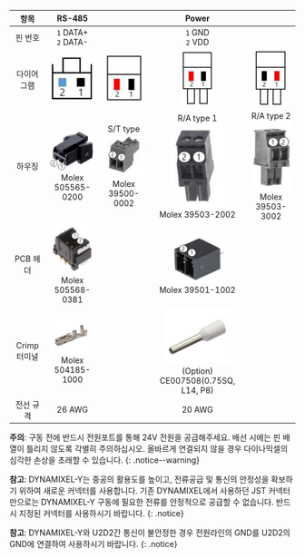 
|     항목     |                            RS-485                   |         |                                           Power                                            | |
|:------------:|:-----------------------------------------------------:|:-------:|:------------------------------------------------------------------------------------------:|:--:|
|   핀 번호    |                   `1` DATA+<br />`2` DATA-              |    |                                    `1` GND<br /> `2` VDD                                     | 
|  다이어그램  | ![](/assets/images/dxl/y/molex_505565-0200_diagram.jpg) | ![](/assets/images/dxl/y/molex_39500-0002_diagram.jpg) | ![](/assets/images/dxl/y/molex_39503-2002_diagram.jpg) | ![](/assets/images/dxl/y/molex_39503-3002_diagram.jpg)  | 
|    하우징    | ![](/assets/images/dxl/y/molex_505565-0200.jpg)<br />Molex 505565-0200 |  S/T type<br />![](/assets/images/dxl/y/molex_39500-0002.jpg)<br />Molex 39500-0002       |  R/A type 1<br />![](/assets/images/dxl/y/molex_39503-2002.jpg)<br />Molex 39503-2002 | R/A type 2<br />![](/assets/images/dxl/y/molex_39503-3002.jpg)<br />Molex 39503-3002  | 
|   PCB 헤더   | ![](/assets/images/dxl/y/molex_505568-0381.jpg)<br />Molex 505568-0381 |       |  ![](/assets/images/dxl/y/molex_39501-1002.jpg)<br />Molex 39501-1002 |                                     |
| Crimp 터미널 | ![](/assets/images/dxl/y/molex_504185-1000.png)<br />Molex 504185-1000    |      |  ![](/assets/images/dxl/y/option_ce007508.png)<br />(Option) CE007508(0.75SQ, L14, P8) |                                     |    
|  전선 규격    |                            26 AWG                           |                       |                    20 AWG                                           |                                      |

**주의**: 구동 전에 반드시 전원포트를 통해 24V 전원을 공급해주세요. 배선 시에는 핀 배열이 틀리지 않도록 각별히 주의하십시오. 올바르게 연결되지 않을 경우 다이나믹셀의 심각한 손상을 초래할 수 있습니다.
{: .notice--warning}

**참고**: DYNAMIXEL-Y는 중공의 활용도를 높이고, 전류공급 및 통신의 안정성을 확보하기 위하여 새로운 커넥터를 사용합니다. 기존 DYNAMIXEL에서 사용하던 JST 커넥터만으로는 DYNAMIXEL-Y 구동에 필요한 전류를 안정적으로 공급할 수 없습니다. 반드시 지정된 커넥터를 사용하시기 바랍니다.
{: .notice}

**참고**: DYNAMIXEL-Y와 U2D2간 통신이 불안정한 경우 전원라인의 GND를 U2D2의 GND에 연결하여 사용하시기 바랍니다.
{: .notice}